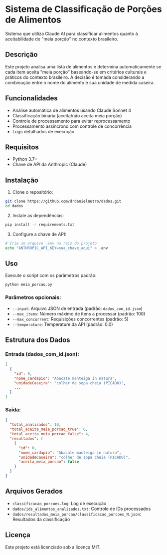 # Sistema de Classificação de Porções de Alimentos

Sistema que utiliza Claude AI para classificar alimentos quanto à aceitabilidade de "meia porção" no contexto brasileiro.

## Descrição

Este projeto analisa uma lista de alimentos e determina automaticamente se cada item aceita "meia porção" baseando-se em critérios culturais e práticos do contexto brasileiro. A decisão é tomada considerando a combinação entre o nome do alimento e sua unidade de medida caseira.

## Funcionalidades

- Análise automática de alimentos usando Claude Sonnet 4
- Classificação binária (aceita/não aceita meia porção)
- Controle de processamento para evitar reprocessamento
- Processamento assíncrono com controle de concorrência
- Logs detalhados de execução

## Requisitos

- Python 3.7+
- Chave de API da Anthropic (Claude)

## Instalação

1. Clone o repositório:
```bash
git clone https://github.com/drdanielnutro/dados.git
cd dados
```

2. Instale as dependências:
```bash
pip install -r requirements.txt
```

3. Configure a chave de API:
```bash
# Crie um arquivo .env na raiz do projeto
echo "ANTHROPIC_API_KEY=sua_chave_aqui" > .env
```

## Uso

Execute o script com os parâmetros padrão:
```bash
python meia_porcao.py
```

### Parâmetros opcionais:

- `--input`: Arquivo JSON de entrada (padrão: `dados_com_id.json`)
- `--max_items`: Número máximo de itens a processar (padrão: 100)
- `--max_concurrent`: Requisições concorrentes (padrão: 5)
- `--temperature`: Temperature da API (padrão: 0.0)

## Estrutura dos Dados

### Entrada (dados_com_id.json):
```json
[
  {
    "id": 0,
    "nome_cardapio": "Abacate manteiga in natura",
    "unidadeCaseira": "colher de sopa cheia (PICADO)",
    ...
  }
]
```

### Saída:
```json
{
  "total_analisados": 10,
  "total_aceita_meia_porcao_true": 6,
  "total_aceita_meia_porcao_false": 4,
  "resultados": [
    {
      "id": 0,
      "nome_cardapio": "Abacate manteiga in natura",
      "unidadeCaseira": "colher de sopa cheia (PICADO)",
      "aceita_meia_porcao": false
    }
  ]
}
```

## Arquivos Gerados

- `classificacao_porcoes.log`: Log de execução
- `dados/ids_alimentos_analisados.txt`: Controle de IDs processados
- `dados/resultados_meia_porcao/classificacao_porcoes_N.json`: Resultados da classificação

## Licença

Este projeto está licenciado sob a licença MIT.